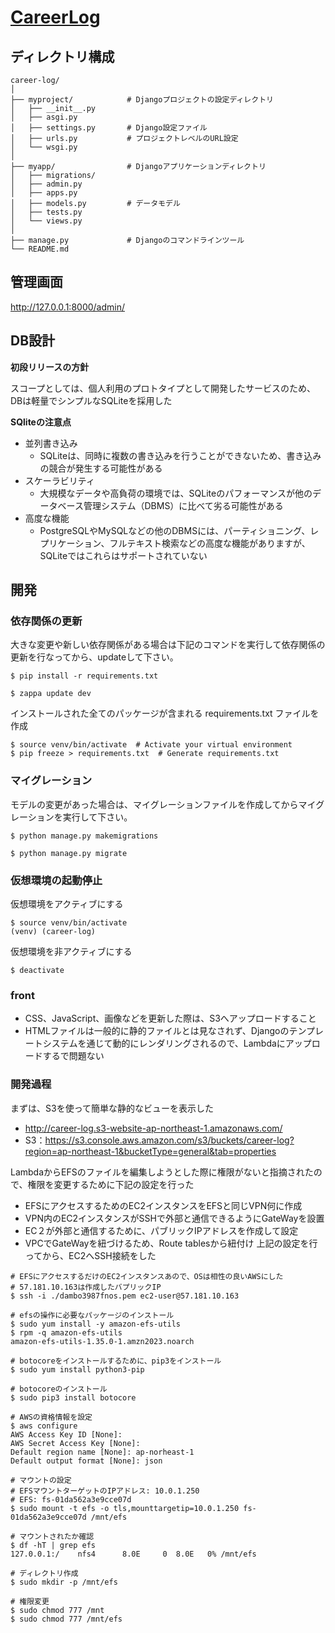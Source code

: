 # [CareerLog](http://career-log.s3-website-ap-northeast-1.amazonaws.com/)

## ディレクトリ構成
```
career-log/
│
├── myproject/            # Djangoプロジェクトの設定ディレクトリ
│   ├── __init__.py
│   ├── asgi.py
│   ├── settings.py       # Django設定ファイル
│   ├── urls.py           # プロジェクトレベルのURL設定
│   └── wsgi.py
│
├── myapp/                # Djangoアプリケーションディレクトリ
│   ├── migrations/
│   ├── admin.py
│   ├── apps.py
│   ├── models.py         # データモデル
│   ├── tests.py
│   └── views.py
│
├── manage.py             # Djangoのコマンドラインツール
└── README.md
```

## 管理画面
http://127.0.0.1:8000/admin/

## DB設計

**初段リリースの方針**

スコープとしては、個人利用のプロトタイプとして開発したサービスのため、DBは軽量でシンプルなSQLiteを採用した

**SQliteの注意点**

- 並列書き込み
  - SQLiteは、同時に複数の書き込みを行うことができないため、書き込みの競合が発生する可能性がある
- スケーラビリティ
  - 大規模なデータや高負荷の環境では、SQLiteのパフォーマンスが他のデータベース管理システム（DBMS）に比べて劣る可能性がある
- 高度な機能
  - PostgreSQLやMySQLなどの他のDBMSには、パーティショニング、レプリケーション、フルテキスト検索などの高度な機能がありますが、SQLiteではこれらはサポートされていない
  
## 開発

### 依存関係の更新
大きな変更や新しい依存関係がある場合は下記のコマンドを実行して依存関係の更新を行なってから、updateして下さい。
```
$ pip install -r requirements.txt

$ zappa update dev
```

インストールされた全てのパッケージが含まれる requirements.txt ファイルを作成
```
$ source venv/bin/activate  # Activate your virtual environment
$ pip freeze > requirements.txt  # Generate requirements.txt
```

### マイグレーション
モデルの変更があった場合は、マイグレーションファイルを作成してからマイグレーションを実行して下さい。
```
$ python manage.py makemigrations

$ python manage.py migrate
```

### 仮想環境の起動停止
仮想環境をアクティブにする
```
$ source venv/bin/activate
(venv) (career-log)
```
仮想環境を非アクティブにする
```
$ deactivate
```

### front

- CSS、JavaScript、画像などを更新した際は、S3へアップロードすること
- HTMLファイルは一般的に静的ファイルとは見なされず、Djangoのテンプレートシステムを通じて動的にレンダリングされるので、Lambdaにアップロードするで問題ない

### 開発過程

まずは、S3を使って簡単な静的なビューを表示した
- http://career-log.s3-website-ap-northeast-1.amazonaws.com/
- S3：https://s3.console.aws.amazon.com/s3/buckets/career-log?region=ap-northeast-1&bucketType=general&tab=properties

LambdaからEFSのファイルを編集しようとした際に権限がないと指摘されたので、権限を変更するために下記の設定を行った
- EFSにアクセスするためのEC2インスタンスをEFSと同じVPN何に作成
- VPN内のEC2インスタンスがSSHで外部と通信できるようにGateWayを設置
- EC２が外部と通信するために、パブリックIPアドレスを作成して設定
- VPCでGateWayを紐づけるため、Route tablesから紐付け
上記の設定を行ってから、EC2へSSH接続をした
```
# EFSにアクセスするだけのEC2インスタンスあので、OSは相性の良いAWSにした
# 57.181.10.163は作成したバプリックIP
$ ssh -i ./dambo3987fnos.pem ec2-user@57.181.10.163

# efsの操作に必要なパッケージのインストール
$ sudo yum install -y amazon-efs-utils
$ rpm -q amazon-efs-utils
amazon-efs-utils-1.35.0-1.amzn2023.noarch

# botocoreをインストールするために、pip3をインストール
$ sudo yum install python3-pip

# botocoreのインストール
$ sudo pip3 install botocore

# AWSの資格情報を設定
$ aws configure
AWS Access Key ID [None]:
AWS Secret Access Key [None]:
Default region name [None]: ap-norheast-1
Default output format [None]: json

# マウントの設定
# EFSマウントターゲットのIPアドレス: 10.0.1.250
# EFS: fs-01da562a3e9cce07d
$ sudo mount -t efs -o tls,mounttargetip=10.0.1.250 fs-01da562a3e9cce07d /mnt/efs

# マウントされたか確認
$ df -hT | grep efs
127.0.0.1:/    nfs4      8.0E     0  8.0E   0% /mnt/efs

# ディレクトリ作成
$ sudo mkdir -p /mnt/efs

# 権限変更
$ sudo chmod 777 /mnt
$ sudo chmod 777 /mnt/efs
```

